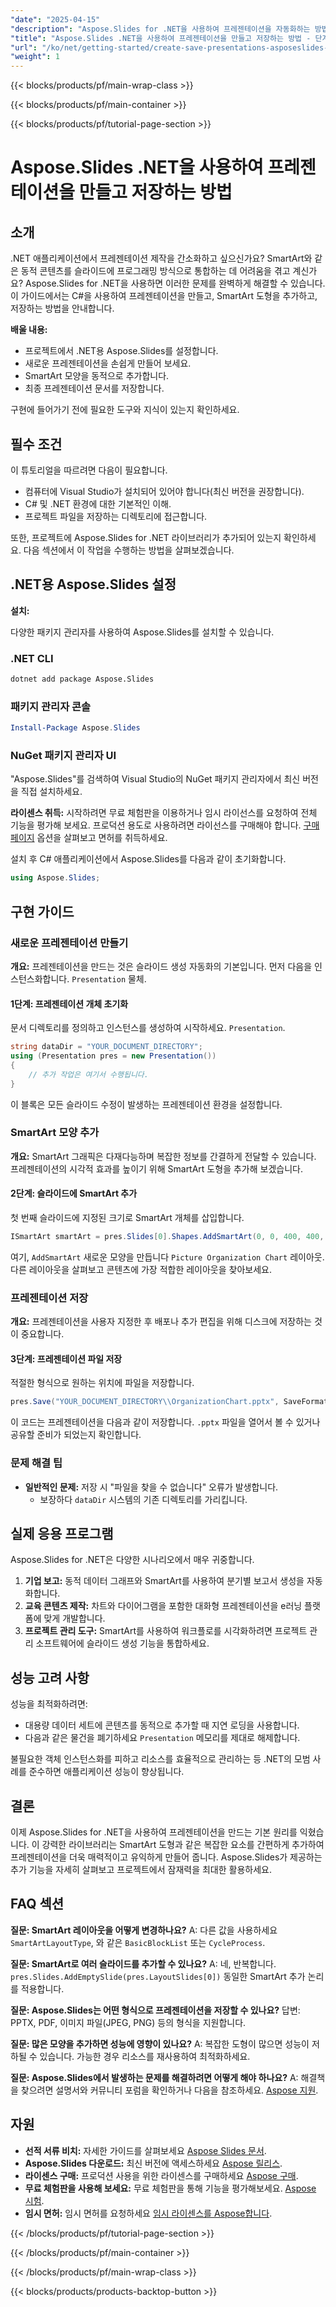 ```yaml
---
"date": "2025-04-15"
"description": "Aspose.Slides for .NET을 사용하여 프레젠테이션을 자동화하는 방법을 알아보세요. 이 가이드에서는 C#을 사용하여 프레젠테이션을 설정하고, SmartArt 도형을 추가하고, 저장하는 방법을 다룹니다."
"title": "Aspose.Slides .NET을 사용하여 프레젠테이션을 만들고 저장하는 방법 - 단계별 가이드"
"url": "/ko/net/getting-started/create-save-presentations-asposeslides-net/"
"weight": 1
---
```


{{< blocks/products/pf/main-wrap-class >}}

{{< blocks/products/pf/main-container >}}

{{< blocks/products/pf/tutorial-page-section >}}
# Aspose.Slides .NET을 사용하여 프레젠테이션을 만들고 저장하는 방법

## 소개

.NET 애플리케이션에서 프레젠테이션 제작을 간소화하고 싶으신가요? SmartArt와 같은 동적 콘텐츠를 슬라이드에 프로그래밍 방식으로 통합하는 데 어려움을 겪고 계신가요? Aspose.Slides for .NET을 사용하면 이러한 문제를 완벽하게 해결할 수 있습니다. 이 가이드에서는 C#을 사용하여 프레젠테이션을 만들고, SmartArt 도형을 추가하고, 저장하는 방법을 안내합니다.

**배울 내용:**
- 프로젝트에서 .NET용 Aspose.Slides를 설정합니다.
- 새로운 프레젠테이션을 손쉽게 만들어 보세요.
- SmartArt 모양을 동적으로 추가합니다.
- 최종 프레젠테이션 문서를 저장합니다.

구현에 들어가기 전에 필요한 도구와 지식이 있는지 확인하세요.

## 필수 조건

이 튜토리얼을 따르려면 다음이 필요합니다.
- 컴퓨터에 Visual Studio가 설치되어 있어야 합니다(최신 버전을 권장합니다).
- C# 및 .NET 환경에 대한 기본적인 이해.
- 프로젝트 파일을 저장하는 디렉토리에 접근합니다.

또한, 프로젝트에 Aspose.Slides for .NET 라이브러리가 추가되어 있는지 확인하세요. 다음 섹션에서 이 작업을 수행하는 방법을 살펴보겠습니다.

## .NET용 Aspose.Slides 설정

**설치:**

다양한 패키지 관리자를 사용하여 Aspose.Slides를 설치할 수 있습니다.

### .NET CLI
```bash
dotnet add package Aspose.Slides
```

### 패키지 관리자 콘솔
```powershell
Install-Package Aspose.Slides
```

### NuGet 패키지 관리자 UI
"Aspose.Slides"를 검색하여 Visual Studio의 NuGet 패키지 관리자에서 최신 버전을 직접 설치하세요.

**라이센스 취득:**
시작하려면 무료 체험판을 이용하거나 임시 라이선스를 요청하여 전체 기능을 평가해 보세요. 프로덕션 용도로 사용하려면 라이선스를 구매해야 합니다. [구매 페이지](https://purchase.aspose.com/buy) 옵션을 살펴보고 면허를 취득하세요.

설치 후 C# 애플리케이션에서 Aspose.Slides를 다음과 같이 초기화합니다.
```csharp
using Aspose.Slides;
```

## 구현 가이드

### 새로운 프레젠테이션 만들기

**개요:**
프레젠테이션을 만드는 것은 슬라이드 생성 자동화의 기본입니다. 먼저 다음을 인스턴스화합니다. `Presentation` 물체.

#### 1단계: 프레젠테이션 개체 초기화
문서 디렉토리를 정의하고 인스턴스를 생성하여 시작하세요. `Presentation`.
```csharp
string dataDir = "YOUR_DOCUMENT_DIRECTORY";
using (Presentation pres = new Presentation())
{
    // 추가 작업은 여기서 수행됩니다.
}
```
이 블록은 모든 슬라이드 수정이 발생하는 프레젠테이션 환경을 설정합니다.

### SmartArt 모양 추가

**개요:**
SmartArt 그래픽은 다재다능하며 복잡한 정보를 간결하게 전달할 수 있습니다. 프레젠테이션의 시각적 효과를 높이기 위해 SmartArt 도형을 추가해 보겠습니다.

#### 2단계: 슬라이드에 SmartArt 추가
첫 번째 슬라이드에 지정된 크기로 SmartArt 개체를 삽입합니다.
```csharp
ISmartArt smartArt = pres.Slides[0].Shapes.AddSmartArt(0, 0, 400, 400, SmartArtLayoutType.PictureOrganizationChart);
```
여기, `AddSmartArt` 새로운 모양을 만듭니다 `Picture Organization Chart` 레이아웃. 다른 레이아웃을 살펴보고 콘텐츠에 가장 적합한 레이아웃을 찾아보세요.

### 프레젠테이션 저장

**개요:**
프레젠테이션을 사용자 지정한 후 배포나 추가 편집을 위해 디스크에 저장하는 것이 중요합니다.

#### 3단계: 프레젠테이션 파일 저장
적절한 형식으로 원하는 위치에 파일을 저장합니다.
```csharp
pres.Save("YOUR_DOCUMENT_DIRECTORY\\OrganizationChart.pptx", SaveFormat.Pptx);
```
이 코드는 프레젠테이션을 다음과 같이 저장합니다. `.pptx` 파일을 열어서 볼 수 있거나 공유할 준비가 되었는지 확인합니다.

### 문제 해결 팁
- **일반적인 문제:** 저장 시 "파일을 찾을 수 없습니다" 오류가 발생합니다.
  - 보장하다 `dataDir` 시스템의 기존 디렉토리를 가리킵니다.

## 실제 응용 프로그램

Aspose.Slides for .NET은 다양한 시나리오에서 매우 귀중합니다.
1. **기업 보고:** 동적 데이터 그래프와 SmartArt를 사용하여 분기별 보고서 생성을 자동화합니다.
2. **교육 콘텐츠 제작:** 차트와 다이어그램을 포함한 대화형 프레젠테이션을 e러닝 플랫폼에 맞게 개발합니다.
3. **프로젝트 관리 도구:** SmartArt를 사용하여 워크플로를 시각화하려면 프로젝트 관리 소프트웨어에 슬라이드 생성 기능을 통합하세요.

## 성능 고려 사항
성능을 최적화하려면:
- 대용량 데이터 세트에 콘텐츠를 동적으로 추가할 때 지연 로딩을 사용합니다.
- 다음과 같은 물건을 폐기하세요 `Presentation` 메모리를 제대로 해제합니다.

불필요한 객체 인스턴스화를 피하고 리소스를 효율적으로 관리하는 등 .NET의 모범 사례를 준수하면 애플리케이션 성능이 향상됩니다.

## 결론

이제 Aspose.Slides for .NET을 사용하여 프레젠테이션을 만드는 기본 원리를 익혔습니다. 이 강력한 라이브러리는 SmartArt 도형과 같은 복잡한 요소를 간편하게 추가하여 프레젠테이션을 더욱 매력적이고 유익하게 만들어 줍니다. Aspose.Slides가 제공하는 추가 기능을 자세히 살펴보고 프로젝트에서 잠재력을 최대한 활용하세요.

## FAQ 섹션

**질문: SmartArt 레이아웃을 어떻게 변경하나요?**
A: 다른 값을 사용하세요 `SmartArtLayoutType`, 와 같은 `BasicBlockList` 또는 `CycleProcess`.

**질문: SmartArt로 여러 슬라이드를 추가할 수 있나요?**
A: 네, 반복합니다. `pres.Slides.AddEmptySlide(pres.LayoutSlides[0])` 동일한 SmartArt 추가 논리를 적용합니다.

**질문: Aspose.Slides는 어떤 형식으로 프레젠테이션을 저장할 수 있나요?**
답변: PPTX, PDF, 이미지 파일(JPEG, PNG) 등의 형식을 지원합니다.

**질문: 많은 모양을 추가하면 성능에 영향이 있나요?**
A: 복잡한 도형이 많으면 성능이 저하될 수 있습니다. 가능한 경우 리소스를 재사용하여 최적화하세요.

**질문: Aspose.Slides에서 발생하는 문제를 해결하려면 어떻게 해야 하나요?**
A: 해결책을 찾으려면 설명서와 커뮤니티 포럼을 확인하거나 다음을 참조하세요. [Aspose 지원](https://forum.aspose.com/c/slides/11).

## 자원
- **선적 서류 비치:** 자세한 가이드를 살펴보세요 [Aspose Slides 문서](https://reference.aspose.com/slides/net/).
- **Aspose.Slides 다운로드:** 최신 버전에 액세스하세요 [Aspose 릴리스](https://releases.aspose.com/slides/net/).
- **라이센스 구매:** 프로덕션 사용을 위한 라이센스를 구매하세요 [Aspose 구매](https://purchase.aspose.com/buy).
- **무료 체험판을 사용해 보세요:** 무료 체험판을 통해 기능을 평가해보세요. [Aspose 시험](https://releases.aspose.com/slides/net/).
- **임시 면허:** 임시 면허를 요청하세요 [임시 라이센스를 Aspose합니다](https://purchase.aspose.com/temporary-license/).

{{< /blocks/products/pf/tutorial-page-section >}}

{{< /blocks/products/pf/main-container >}}

{{< /blocks/products/pf/main-wrap-class >}}

{{< blocks/products/products-backtop-button >}}